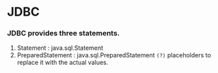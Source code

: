 # JDBC
### JDBC provides three statements.
1. Statement : java.sql.Statement
2. PreparedStatement : java.sql.PreparedStatement
    `(?)` placeholders to replace it with the actual values.